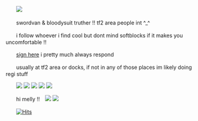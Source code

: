　　![](https://files.catbox.moe/qv52nv.webp)
  
　　swordvan & bloodysuit truther !! tf2 area people int ^_^

　　i follow whoever i find cool but dont mind softblocks if it makes you uncomfortable !!
  
　　[sign here](https://retrospring.net/@coffeencola) i pretty much always respond

　　usually at tf2 area or docks, if not in any of those places im likely doing regi stuff

　　![](https://files.catbox.moe/gq9xtx.gif) ![](https://files.catbox.moe/2bc3hi.gif) ![](https://files.catbox.moe/ry00wq.png) ![](https://files.catbox.moe/9hv2ue.gif) ![](https://files.catbox.moe/sc0sh3.gif)
  
　　hi melly !!　![](https://files.catbox.moe/pp8iqk.gif) ![](https://files.catbox.moe/zit76a.gif)

　　[![Hits](https://hits.seeyoufarm.com/api/count/incr/badge.svg?url=https%3A%2F%2Fgithub.com%2Fgjbae1212%2Fhit-counter&count_bg=%23000000&title_bg=%236929AC&icon=&icon_color=%23E7E7E7&title=views&edge_flat=false)](https://hits.seeyoufarm.com)

















